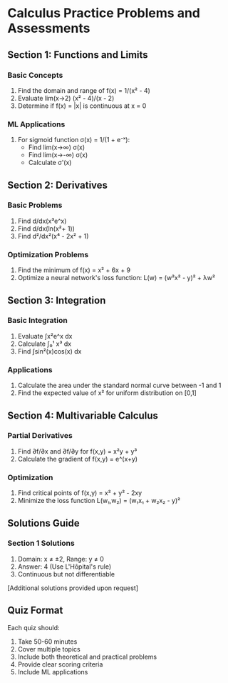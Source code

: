 # Calculus Practice Problems and Assessments

## Section 1: Functions and Limits

### Basic Concepts
1. Find the domain and range of f(x) = 1/(x² - 4)
2. Evaluate lim(x→2) (x² - 4)/(x - 2)
3. Determine if f(x) = |x| is continuous at x = 0

### ML Applications
1. For sigmoid function σ(x) = 1/(1 + e⁻ˣ):
   - Find lim(x→∞) σ(x)
   - Find lim(x→-∞) σ(x)
   - Calculate σ'(x)

## Section 2: Derivatives

### Basic Problems
1. Find d/dx(x³e^x)
2. Find d/dx(ln(x²+ 1))
3. Find d²/dx²(x⁴ - 2x² + 1)

### Optimization Problems
1. Find the minimum of f(x) = x² + 6x + 9
2. Optimize a neural network's loss function:
   L(w) = (w²x² - y)² + λw²

## Section 3: Integration

### Basic Integration
1. Evaluate ∫x²e^x dx
2. Calculate ∫₀¹ x³ dx
3. Find ∫sin²(x)cos(x) dx

### Applications
1. Calculate the area under the standard normal curve between -1 and 1
2. Find the expected value of x² for uniform distribution on [0,1]

## Section 4: Multivariable Calculus

### Partial Derivatives
1. Find ∂f/∂x and ∂f/∂y for f(x,y) = x²y + y³
2. Calculate the gradient of f(x,y) = e^(x+y)

### Optimization
1. Find critical points of f(x,y) = x² + y² - 2xy
2. Minimize the loss function L(w₁,w₂) = (w₁x₁ + w₂x₂ - y)²

## Solutions Guide

### Section 1 Solutions
1. Domain: x ≠ ±2, Range: y ≠ 0
2. Answer: 4 (Use L'Hôpital's rule)
3. Continuous but not differentiable

[Additional solutions provided upon request]

## Quiz Format
Each quiz should:
1. Take 50-60 minutes
2. Cover multiple topics
3. Include both theoretical and practical problems
4. Provide clear scoring criteria
5. Include ML applications
